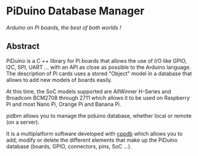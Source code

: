 # PiDuino Database Manager

_Arduino on Pi boards, the best of both worlds !_

## Abstract

PiDuino is a C ++ library for Pi boards that allows the use of I/O like GPIO,
I2C, SPI, UART ... with an API as close as possible to the Arduino language.  
The description of Pi cards uses a stored "Object" model in a database that 
allows to add new models of boards easily.  

At this time, the SoC models supported are AllWinner H-Series and Broadcom 
BCM2708 through 2711 which allows it to be used on Raspberry Pi and most Nano Pi, 
Orange Pi and Banana Pi.

pidbm allows you to manage the piduino database, whether local or remote (on a 
server). 

It is a multiplatform software developed with [cppdb](https://sourceforge.net/projects/cppcms)
which allows you to add, modify or delete the different elements that make up 
the PiDuino database (boards, GPIO, connectors, pins, SoC ...).


